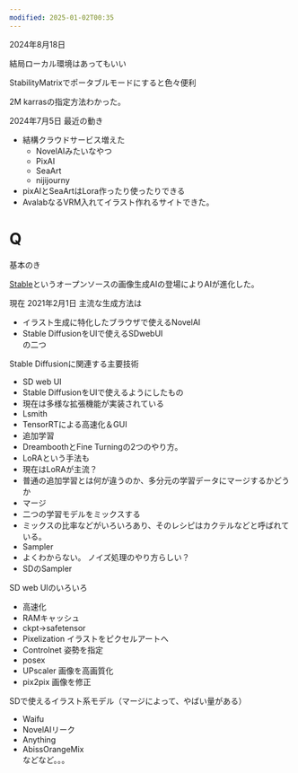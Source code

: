 ```yaml
---
modified: 2025-01-02T00:35
---
```

  
  
2024年8月18日

結局ローカル環境はあってもいい

StabilityMatrixでポータブルモードにすると色々便利

2M karrasの指定方法わかった。

  

  

  

2024年7月5日 最近の動き

- 結構クラウドサービス増えた
    - NovelAIみたいなやつ
    - PixAI
    - SeaArt
    - nijijourny
- pixAIとSeaArtはLora作ったり使ったりできる
- AvalabなるVRM入れてイラスト作れるサイトできた。

# Q

基本のき

[Stable](https://www.notion.soDiffusion)というオープンソースの画像生成AIの登場によりAIが進化した。

現在 2021年2月1日 主流な生成方法は

- イラスト生成に特化したブラウザで使えるNovelAI  
- Stable DiffusionをUIで使えるSDwebUI  
の二つ  

Stable Diffusionに関連する主要技術

- SD web UI  
- Stable DiffusionをUIで使えるようにしたもの  
- 現在は多様な拡張機能が実装されている  
- Lsmith  
- TensorRTによる高速化＆GUI  
- 追加学習  
- DreamboothとFine Turningの2つのやり方。  
- LoRAという手法も  
- 現在はLoRAが主流？  
- 普通の追加学習とは何が違うのか、多分元の学習データにマージするかどうか  
- マージ  
- 二つの学習モデルをミックスする  
- ミックスの比率などがいろいろあり、そのレシピはカクテルなどと呼ばれている。  
- Sampler  
- よくわからない。 ノイズ処理のやり方らしい？  
- SDのSampler  

SD web UIのいろいろ

- 高速化  
- RAMキャッシュ  
- ckpt→safetensor  
- Pixelization イラストをピクセルアートへ  
- Controlnet 姿勢を指定  
- posex  
- UPscaler 画像を高画質化  
- pix2pix 画像を修正  

SDで使えるイラスト系モデル（マージによって、やばい量がある）

- Waifu  
- NovelAIリーク  
- Anything  
- AbissOrangeMix  
などなど。。。